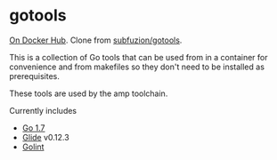 # gotools

[On Docker Hub](https://hub.docker.com/r/subfuzion/gotools). Clone from [subfuzion/gotools](https://github.com/subfuzion/docker-gotools).

This is a collection of Go tools that can be used from in a container for convenience
and from makefiles so they don't need to be installed as prerequisites.

These tools are used by the amp toolchain.

Currently includes

* [Go 1.7](https://hub.docker.com/_/golang/)
* [Glide](https://glide.sh/) v0.12.3
* [Golint](https://github.com/golang/lint)
